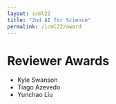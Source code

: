```yaml
---
layout: icml22
title: "2nd AI for Science"
permalink: /icml22/award
---
```



# Reviewer Awards

- Kyle Swanson
- Tiago Azevedo
- Yunchao Liu
